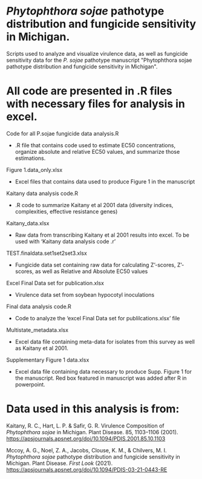 # _Phytophthora sojae_ pathotype distribution and fungicide sensitivity in Michigan.
Scripts used to analyze and visualize virulence data, as well as fungicide sensitivity data for the _P. sojae_ pathotype manuscript "Phytophthora sojae pathotype distribution and fungicide sensitivity in Michigan".

# All code are presented in .R files with necessary files for analysis in excel.

Code for all P.sojae fungicide data analysis.R
  
 * .R file that contains code used to estimate EC50 concentrations, organize absolute and relative EC50 values, and summarize those estimations.

Figure 1.data_only.xlsx
  
 * Excel files that contains data used to produce Figure 1 in the manuscript

Kaitany data analysis code.R
  
 * .R code to summarize Kaitany et al 2001 data (diversity indices, complexities, effective resistance genes)

Kaitany_data.xlsx
  
 * Raw data from transcribing Kaitany et al 2001 results into excel. To be used with ‘Kaitany data analysis code .r’

TEST.finaldata.set1set2set3.xlsx
  
 * Fungicide data set containing raw data for calculating Z’-scores, Z’-scores, as well as Relative and Absolute EC50 values

Excel Final Data set for publication.xlsx
  
 * Virulence data set from soybean hypocotyl inoculations

Final data analysis code.R
  
 * Code to analyze the ‘excel Final Data set for publilcations.xlsx’ file

Multistate_metadata.xlsx
  
 * Excel data file containing meta-data for isolates from this survey as well as Kaitany et al 2001.

Supplementary Figure 1 data.xlsx

 * Excel data file containing data necessary to produce Supp. Figure 1 for the manuscript. Red box featured in manuscript was added after R in powerpoint.

# Data used in this analysis is from:
Kaitany, R. C., Hart, L. P. & Safir, G. R. Virulence Composition of _Phytophthora sojae_ in Michigan. Plant Disease. 85, 1103–1106 (2001). https://apsjournals.apsnet.org/doi/10.1094/PDIS.2001.85.10.1103

Mccoy, A. G., Noel, Z. A., Jacobs, Clouse, K. M., & Chilvers, M. I. _Phytophthora sojae_ pathotype distribution and fungicide sensitivity in Michigan. Plant Disease. _First Look_ (2021). https://apsjournals.apsnet.org/doi/10.1094/PDIS-03-21-0443-RE
